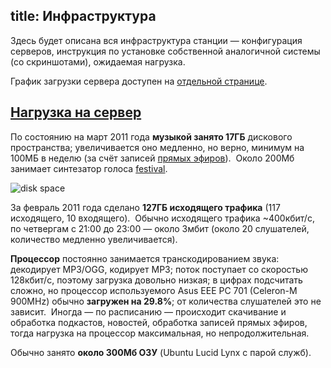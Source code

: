 title: Инфраструктура
---

Здесь будет описана вся инфраструктура станции — конфигурация серверов,
инструкция по установке собственной аналогичной системы (со скриншотами),
ожидаемая нагрузка.

График загрузки сервера доступен на [отдельной странице](/about/load/).


## <a href="/about/setup/#hosting" name="hosting">Нагрузка на сервер</a>

По состоянию на март 2011 года **музыкой занято 17ГБ** дискового пространства;
увеличивается оно медленно, но верно, минимум на 100МБ в неделю (за счёт записей
[прямых эфиров](/live/)).  Около 200Мб занимает синтезатор голоса
[festival][].

![disk space](http://stream.tmradio.net/disk-month.png)

За февраль 2011 года сделано **127ГБ исходящего трафика** (117 исходящего, 10
входящего).  Обычно исходящего трафика ~400кбит/с, по четвергам с 21:00 до 23:00
— около 3мбит (около 20 слушателей, количество медленно увеличивается).

**Процессор** постоянно занимается транскодированием звука: декодирует MP3/OGG,
кодирует MP3; поток поступает со скоростью 128кбит/с, поэтому загрузка довольно
низкая; в цифрах подсчитать сложно, но процессор используемого Asus EEE PC 701
(Celeron-M 900MHz) обычно **загружен на 29.8%**; от количества слушателей это не
зависит.  Иногда — по расписанию — происходит скачивание и обработка подкастов,
новостей, обработка записей прямых эфиров, тогда нагрузка на процессор
максимальная, но непродолжительная.

Обычно занято **около 300Мб ОЗУ** (Ubuntu Lucid Lynx с парой служб).

[festival]: http://www.cstr.ed.ac.uk/projects/festival/
